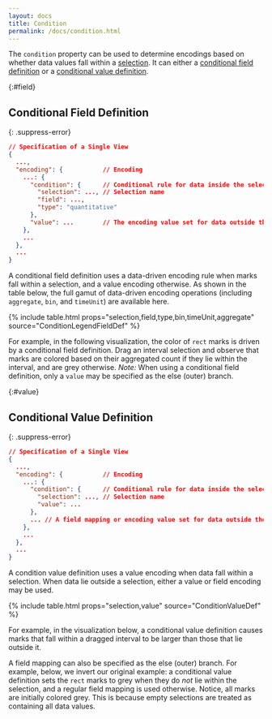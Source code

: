 ```yaml
---
layout: docs
title: Condition
permalink: /docs/condition.html
---
```


The `condition` property can be used to determine encodings based on whether data values fall within a [selection](selection.html). It can either a [conditional field definition](#field) or a [conditional value definition](#value).

{:#field}
## Conditional Field Definition

{: .suppress-error}
```json
// Specification of a Single View
{
  ...,
  "encoding": {           // Encoding
    ...: {
      "condition": {      // Conditional rule for data inside the selection.
        "selection": ..., // Selection name
        "field": ...,
        "type": "quantitative"
      },
      "value": ...        // The encoding value set for data outside the selection.
    },
    ...
  },
  ...
}
```

A conditional field definition uses a data-driven encoding rule when marks fall within a selection, and a value encoding otherwise. As shown in the table below, the full gamut of data-driven encoding operations (including `aggregate`, `bin`, and `timeUnit`) are available here.

{% include table.html props="selection,field,type,bin,timeUnit,aggregate" source="ConditionLegendFieldDef" %}

For example, in the following visualization, the color of `rect` marks is driven by a conditional field definition. Drag an interval selection and observe that marks are colored based on their aggregated count if they lie within the interval, and are grey otherwise. _Note:_ When using a conditional field definition, only a `value` may be specified as the else (outer) branch.

<div class="vl-example" data-name="selection_type_interval"></div>

{:#value}
## Conditional Value Definition

{: .suppress-error}
```json
// Specification of a Single View
{
  ...,
  "encoding": {           // Encoding
    ...: {
      "condition": {      // Conditional rule for data inside the selection.
        "selection": ..., // Selection name
        "value": ...
      },
      ... // A field mapping or encoding value set for data outside the selection.
    },
    ...
  },
  ...
}
```

A condition value definition uses a value encoding when data fall within a selection. When data lie outside a selection, either a value or field encoding may be used.

{% include table.html props="selection,value" source="ConditionValueDef" %}

For example, in the visualization below, a conditional value definition causes marks that fall within a dragged interval to be larger than those that lie outside it.

<div class="vl-example" data-name="paintbrush_interval"></div>

A field mapping can also be specified as the else (outer) branch. For example, below, we invert our original example: a conditional value definition sets the `rect` marks to grey when they do _not_ lie within the selection, and a regular field mapping is used otherwise. Notice, all marks are initially colored grey. This is because empty selections are treated as containing all data values.

<div class="vl-example" data-name="selection_type_interval_invert"></div>
